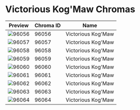 # Victorious Kog'Maw Chromas

| Preview | Chroma ID | Name |
|---------|-----------|------|
| ![96056](https://raw.communitydragon.org/latest/plugins/rcp-be-lol-game-data/global/default/v1/champion-chroma-images/96/96056.png) | 96056 | Victorious Kog'Maw |
| ![96057](https://raw.communitydragon.org/latest/plugins/rcp-be-lol-game-data/global/default/v1/champion-chroma-images/96/96057.png) | 96057 | Victorious Kog'Maw |
| ![96058](https://raw.communitydragon.org/latest/plugins/rcp-be-lol-game-data/global/default/v1/champion-chroma-images/96/96058.png) | 96058 | Victorious Kog'Maw |
| ![96059](https://raw.communitydragon.org/latest/plugins/rcp-be-lol-game-data/global/default/v1/champion-chroma-images/96/96059.png) | 96059 | Victorious Kog'Maw |
| ![96060](https://raw.communitydragon.org/latest/plugins/rcp-be-lol-game-data/global/default/v1/champion-chroma-images/96/96060.png) | 96060 | Victorious Kog'Maw |
| ![96061](https://raw.communitydragon.org/latest/plugins/rcp-be-lol-game-data/global/default/v1/champion-chroma-images/96/96061.png) | 96061 | Victorious Kog'Maw |
| ![96062](https://raw.communitydragon.org/latest/plugins/rcp-be-lol-game-data/global/default/v1/champion-chroma-images/96/96062.png) | 96062 | Victorious Kog'Maw |
| ![96063](https://raw.communitydragon.org/latest/plugins/rcp-be-lol-game-data/global/default/v1/champion-chroma-images/96/96063.png) | 96063 | Victorious Kog'Maw |
| ![96064](https://raw.communitydragon.org/latest/plugins/rcp-be-lol-game-data/global/default/v1/champion-chroma-images/96/96064.png) | 96064 | Victorious Kog'Maw |